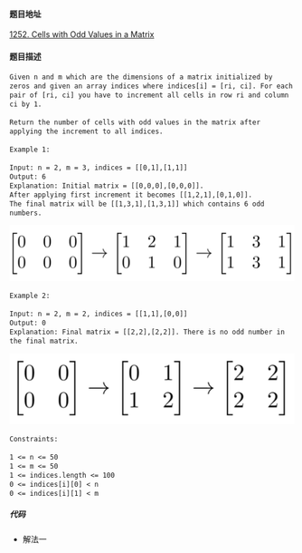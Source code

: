 #### 题目地址
[1252. Cells with Odd Values in a Matrix](https://leetcode.com/problems/cells-with-odd-values-in-a-matrix/)
#### 题目描述
```
Given n and m which are the dimensions of a matrix initialized by zeros and given an array indices where indices[i] = [ri, ci]. For each pair of [ri, ci] you have to increment all cells in row ri and column ci by 1.

Return the number of cells with odd values in the matrix after applying the increment to all indices.

Example 1:

Input: n = 2, m = 3, indices = [[0,1],[1,1]]
Output: 6
Explanation: Initial matrix = [[0,0,0],[0,0,0]].
After applying first increment it becomes [[1,2,1],[0,1,0]].
The final matrix will be [[1,3,1],[1,3,1]] which contains 6 odd numbers.
```
![example_1.png](../../assets/array/2019-11-13/example_1.png)
```
Example 2:

Input: n = 2, m = 2, indices = [[1,1],[0,0]]
Output: 0
Explanation: Final matrix = [[2,2],[2,2]]. There is no odd number in the final matrix.
```
![example_1.png](../../assets/array/2019-11-13/example_2.png)
```
Constraints:

1 <= n <= 50
1 <= m <= 50
1 <= indices.length <= 100
0 <= indices[i][0] < n
0 <= indices[i][1] < m

```

##### 代码

- 解法一
```

```
